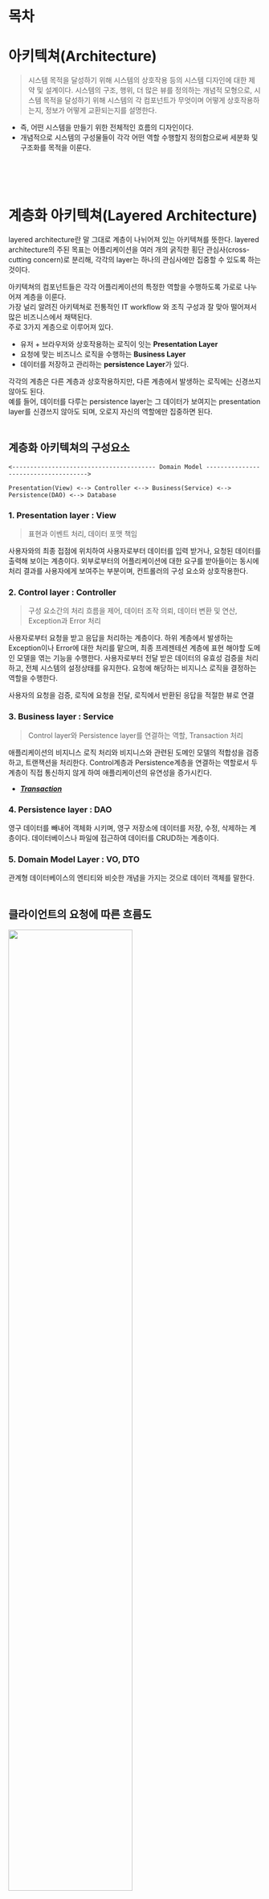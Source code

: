 # 목차

# 아키텍쳐(Architecture)
> 시스템 목적을 달성하기 위해 시스템의 상호작용 등의 시스템 디자인에 대한 제약 및 설계이다. 시스템의 구조, 행위, 더 많은 뷰를 정의하는 개념적 모형으로, 시스템 목적을 달성하기 위해 시스템의 각 컴포넌트가 무엇이며 어떻게 상호작용하는지, 정보가 어떻게 교환되는지를 설명한다.

* 즉, 어떤 시스템을 만들기 위한 전체적인 흐름의 디자인이다.
* 개념적으로 시스템의 구성물들이 각각 어떤 역할 수행할지 정의함으로써 세분화 및 구조화를 목적을 이룬다.

<br><br><br>

# 계층화 아키텍쳐(Layered Architecture)
layered architecture란 말 그대로 계층이 나뉘어져 있는 아키텍쳐를 뜻한다. layered architecture의 주된 목표는 어플리케이션을 여러 개의 굵직한 횡단 관심사(cross-cutting concern)로 분리해, 각각의 layer는 하나의 관심사에만 집중할 수 있도록 하는 것이다. 

아키텍쳐의 컴포넌트들은 각각 어플리케이션의 특정한 역할을 수행하도록 가로로 나누어져 계층을 이룬다.<br>
가장 널리 알려진 아키텍쳐로 전통적인 IT workflow 와 조직 구성과 잘 맞아 떨어져서 많은 비즈니스에서 채택된다.<br>
주로 3가지 계층으로 이루어져 있다.
* 유저 + 브라우저와 상호작용하는 로직이 잇는 **Presentation Layer**
* 요청에 맞는 비즈니스 로직을 수행하는 **Business Layer**
* 데이터를 저장하고 관리하는 **persistence Layer**가 있다.

각각의 계층은 다른 계층과 상호작용하지만, 다른 계층에서 발생하는 로직에는 신경쓰지 않아도 된다.<br>
예를 들어, 데이터를 다루는 persistence layer는 그 데이터가 보여지는 presentation layer를 신경쓰지 않아도 되며, 오로지 자신의 역할에만 집중하면 된다.
<br><br>

## 계층화 아키텍쳐의 구성요소
```
<---------------------------------------- Domain Model ------------------------------------->

Presentation(View) <--> Controller <--> Business(Service) <--> Persistence(DAO) <--> Database

```

### 1. Presentation layer : View
> 표현과 이벤트 처리, 데이터 포맷 책임

사용자와의 최종 접점에 위치하여 사용자로부터 데이터를 입력 받거나, 요청된 데이터를 출력해 보이는 계층이다. 외부로부터의 어플리케이션에 대한 요구를 받아들이는 동시에 처리 결과를 사용자에게 보여주는 부분이며, 컨트롤러의 구성 요소와 상호작용한다.

### 2. Control layer : Controller
> 구성 요소간의 처리 흐름을 제어, 데이터 조작 의뢰, 데이터 변환 및 연산, Exception과 Error 처리

사용자로부터 요청을 받고 응답을 처리하는 계층이다. 하위 계층에서 발생하는 Exception이나 Error에 대한 처리를 맡으며, 최종 프레젠테션 계층에 표현 해야할 도메인 모델을 엮는 기능을 수행한다. 사용자로부터 전달 받은 데이터의 유효성 검증을 처리하고, 전체 시스템의 설정상태를 유지한다. 요청에 해당하는 비지니스 로직을 결정하는 역할을 수행한다.

사용자의 요청을 검증, 로직에 요청을 전달, 로직에서 반환된 응답을 적절한 뷰로 연결

### 3. Business layer : Service
> Control layer와 Persistence layer를 연결하는 역할, Transaction 처리

애플리케이션의 비지니스 로직 처리와 비지니스와 관련된 도메인 모델의 적합성을 검증하고, 트랜잭션을 처리한다. Control계층과 Persistence계층을 연결하는 역할로서 두 계층이 직접 통신하지 않게 하여 애플리케이션의 유연성을 증가시킨다.

* ***[Transaction](/https://github.com/jadeneu/TIL/blob/main/DB/Transaction.md)***

### 4. Persistence layer : DAO
영구 데이터를 빼내어 객체화 시키며, 영구 저장소에 데이터를 저장, 수정, 삭제하는 계층이다. 데이터베이스나 파일에 접근하여 데이터를 CRUD하는 계층이다.

### 5. Domain Model Layer : VO, DTO
관계형 데이터베이스의 엔티티와 비슷한 개념을 가지는 것으로 데이터 객체를 말한다.
<br><br>

## 클라이언트의 요청에 따른 흐름도
<img src="https://user-images.githubusercontent.com/55045377/125733262-a3d968d3-8a03-40de-b9d6-5f54ab8b2c51.png" width=70% height=70%>

### 주의점
* 위의 그림에서 나오듯이 많은 계층을 통과하기 때문에 Performance에서 좋지 않을 수 있다.
* 한 번 적용되면 다른 패턴을 섞는다거나 조금 수정하는 유연함은 조금 떨어진다.
* 어플리케이션의 서비스가 커짐에 따라 유지하기 힘든 구조이다.
* 하지만, 각 계층의 역할이 명확하여 개발과 테스트가 편해진다.


---
위와 같이 계층을 분리하는 이유는 간단하다. 한 곳에서 위의 모든 작업이 한꺼번에 이루어진다면 코드의 복잡성 증가, 유지보수의 어려움과 유연성 부족, 중복 코드의 증가, 낮은 확장성 등의 문제가 발생하기 때문이다.
<br><br><br>



























---
# 출처
* **아키텍쳐(Architecture) [[아키텍쳐(Architecture)](#아키텍쳐architecture)]**
  * https://velog.io/@sj950902/%EA%B3%84%EC%B8%B5%ED%99%94-%EC%95%84%ED%82%A4%ED%85%8D%EC%B3%90Layered-Architecture
* **계층화 아키텍쳐(Layered Architecture) [[계층화 아키텍쳐(Layered Architecture)](#계층화-아키텍쳐layered-architecture)]**
  * https://velog.io/@sj950902/%EA%B3%84%EC%B8%B5%ED%99%94-%EC%95%84%ED%82%A4%ED%85%8D%EC%B3%90Layered-Architecture
  * https://riiidtechblog.medium.com/gradle%EA%B3%BC-%ED%95%A8%EA%BB%98%ED%95%98%EB%8A%94-backend-layered-architecture-97117b344ba8
  * **계층화 아키텍쳐의 구성요소 [[계층화 아키텍쳐의 구성요소](#계층화-아키텍쳐의-구성요소)]**
    * https://walbatrossw.github.io/etc/2018/02/26/etc-layered-architecture.html#4-persistence-layer--dao

<br><br><br>
